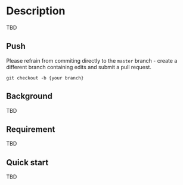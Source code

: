 # Description

TBD

## Push

Please refrain from commiting directly to the `master` branch - create a different branch containing edits and submit a pull request. 

```
git checkout -b {your branch}
```


## Background

TBD

## Requirement

TBD

## Quick start

TBD

